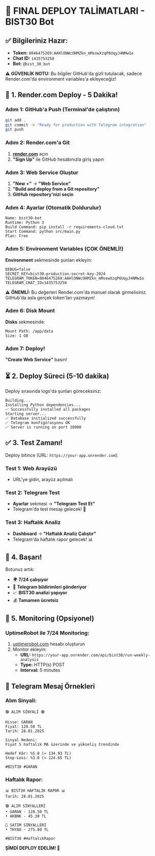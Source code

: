 # 🎯 FINAL DEPLOY TALİMATLARI - BIST30 Bot

## ✅ Bilgileriniz Hazır:
- **Token:** `8046475269:AAHlONWcOHMZkn_mMsowXzqP6UqyJ4NMw1o`
- **Chat ID:** `1435753250`
- **Bot:** `@bist_30_bot`

⚠️ **GÜVENLİK NOTU:** Bu bilgiler GitHub'da gizli tutulacak, sadece Render.com'da environment variables'a ekleyeceğiz!

## 🚀 1. Render.com Deploy - 5 Dakika!

### Adım 1: GitHub'a Push (Terminal'de çalıştırın)
```bash
git add .
git commit -m "Ready for production with Telegram integration"
git push
```

### Adım 2: Render.com'a Git
1. **[render.com](https://render.com)** açın
2. **"Sign Up"** ile GitHub hesabınızla giriş yapın

### Adım 3: Web Service Oluştur
1. **"New +"** → **"Web Service"**
2. **"Build and deploy from a Git repository"**
3. **GitHub repository'nizi seçin**

### Adım 4: Ayarlar (Otomatik Doldurulur)
```
Name: bist30-bot
Runtime: Python 3
Build Command: pip install -r requirements-cloud.txt
Start Command: python src/main.py
Plan: Free
```

### Adım 5: Environment Variables (ÇOK ÖNEMLİ!)
**Environment** sekmesinde şunları ekleyin:

```
DEBUG=false
SECRET_KEY=bist30-production-secret-key-2024
TELEGRAM_TOKEN=8046475269:AAHlONWcOHMZkn_mMsowXzqP6UqyJ4NMw1o
TELEGRAM_CHAT_ID=1435753250
```

⚠️ **ÖNEMLİ:** Bu değerleri Render.com'da manuel olarak girmelisiniz. GitHub'da asla gerçek token'ları yazmayın!

### Adım 6: Disk Mount
**Disks** sekmesinde:
```
Mount Path: /app/data
Size: 1 GB
```

### Adım 7: Deploy!
**"Create Web Service"** basın!

## ⏳ 2. Deploy Süreci (5-10 dakika)

Deploy sırasında logs'da şunları göreceksiniz:
```
Building...
Installing Python dependencies...
✅ Successfully installed all packages
Starting server...
✅ Database initialized successfully
✅ Telegram konfigürasyonu OK
✅ Server is running on port 10000
```

## ✅ 3. Test Zamanı!

Deploy bitince (URL: `https://your-app.onrender.com`):

### Test 1: Web Arayüzü
- URL'ye gidin, arayüz açılmalı

### Test 2: Telegram Test
- **Ayarlar** sekmesi → **"Telegram Test Et"**
- Telegram'da test mesajı gelecek! 📱

### Test 3: Haftalık Analiz
- **Dashboard** → **"Haftalık Analiz Çalıştır"**
- Telegram'da haftalık rapor gelecek! 📊

## 🎉 4. Başarı!

Botunuz artık:
- 🌍 **7/24 çalışıyor**
- 📱 **Telegram bildirimleri gönderiyor**
- 📈 **BIST30 analizi yapıyor**
- 💰 **Tamamen ücretsiz**

## 🔧 5. Monitoring (Opsiyonel)

### UptimeRobot ile 7/24 Monitoring:
1. [uptimerobot.com](https://uptimerobot.com) hesabı oluşturun
2. Monitor ekleyin:
   - **URL:** `https://your-app.onrender.com/api/bist30/run-weekly-analysis`
   - **Type:** HTTP(s) POST
   - **Interval:** 5 minutes

## 📱 Telegram Mesaj Örnekleri

### Alım Sinyali:
```
🟢 ALIM SİNYALİ 🟢

Hisse: GARAN
Fiyat: 128.50 TL
Tarih: 28.01.2025

Sinyal Nedeni:
Fiyat 5 haftalık MA üzerinde ve yükseliş trendinde

Hedef Kâr: %5.0 (≈ 134.93 TL)
Stop-Loss: %3.0 (≈ 124.65 TL)

#BIST30 #GARAN
```

### Haftalık Rapor:
```
📊 BIST30 HAFTALIK RAPOR 📊
Tarih: 28.01.2025

🟢 ALIM SİNYALLERİ
• GARAN - 128.50 TL
• AKBNK - 45.30 TL

🔴 SATIM SİNYALLERİ
• THYAO - 275.80 TL

#BIST30 #HaftalıkRapor
```

**ŞİMDİ DEPLOY EDELİM! 🚀** 